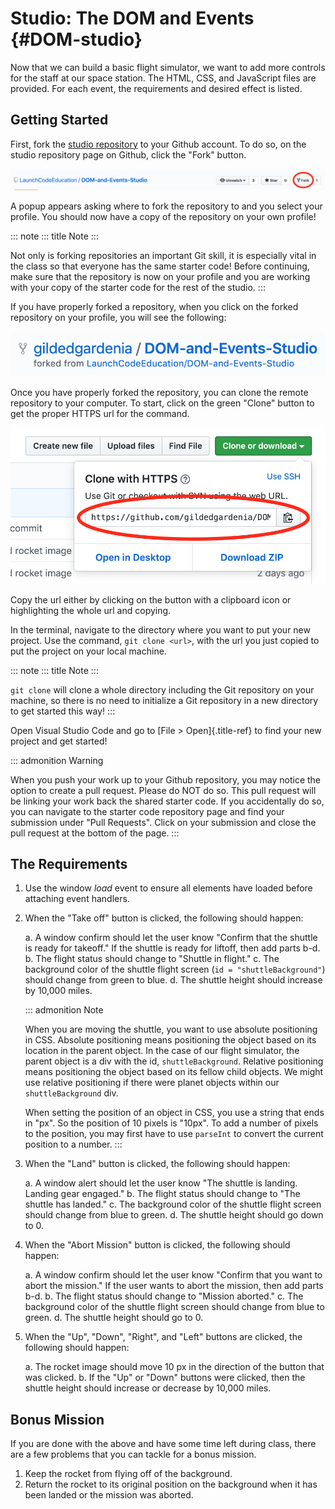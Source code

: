 # Studio: The DOM and Events {#DOM-studio}

Now that we can build a basic flight simulator, we want to add more
controls for the staff at our space station. The HTML, CSS, and
JavaScript files are provided. For each event, the requirements and
desired effect is listed.

## Getting Started

First, fork the [studio
repository](https://github.com/LaunchCodeEducation/DOM-and-Events-Studio/)
to your Github account. To do so, on the studio repository page on
Github, click the \"Fork\" button.

![](figures/fork-screenshot.png)

A popup appears asking where to fork the repository to and you select
your profile. You should now have a copy of the repository on your own
profile!

::: note
::: title
Note
:::

Not only is forking repositories an important Git skill, it is
especially vital in the class so that everyone has the same starter
code! Before continuing, make sure that the repository is now on your
profile and you are working with your copy of the starter code for the
rest of the studio.
:::

If you have properly forked a repository, when you click on the forked
repository on your profile, you will see the following:

![](figures/forked-repo-screenshot.png)

Once you have properly forked the repository, you can clone the remote
repository to your computer. To start, click on the green \"Clone\"
button to get the proper HTTPS url for the command.

![](figures/clone-repository-screenshot.png)

Copy the url either by clicking on the button with a clipboard icon or
highlighting the whole url and copying.

In the terminal, navigate to the directory where you want to put your
new project. Use the command, `git clone <url>`, with the url you just
copied to put the project on your local machine.

::: note
::: title
Note
:::

`git clone` will clone a whole directory including the Git repository on
your machine, so there is no need to initialize a Git repository in a
new directory to get started this way!
:::

Open Visual Studio Code and go to [File \> Open]{.title-ref} to find
your new project and get started!

::: admonition
Warning

When you push your work up to your Github repository, you may notice the
option to create a pull request. Please do NOT do so. This pull request
will be linking your work back the shared starter code. If you
accidentally do so, you can navigate to the starter code repository page
and find your submission under \"Pull Requests\". Click on your
submission and close the pull request at the bottom of the page.
:::

## The Requirements

1.  Use the window *load* event to ensure all elements have loaded
    before attaching event handlers.

2.  When the \"Take off\" button is clicked, the following should
    happen:

    a.  A window confirm should let the user know \"Confirm that the
        shuttle is ready for takeoff.\" If the shuttle is ready for
        liftoff, then add parts b-d.
    b.  The flight status should change to \"Shuttle in flight.\"
    c.  The background color of the shuttle flight screen
        (`id = "shuttleBackground"`) should change from green to blue.
    d.  The shuttle height should increase by 10,000 miles.

    ::: admonition
    Note

    When you are moving the shuttle, you want to use absolute
    positioning in CSS. Absolute positioning means positioning the
    object based on its location in the parent object. In the case of
    our flight simulator, the parent object is a div with the id,
    `shuttleBackground`. Relative positioning means positioning the
    object based on its fellow child objects. We might use relative
    positioning if there were planet objects within our
    `shuttleBackground` div.

    When setting the position of an object in CSS, you use a string that
    ends in \"px\". So the position of 10 pixels is \"10px\". To add a
    number of pixels to the position, you may first have to use
    `parseInt` to convert the current position to a number.
    :::

3.  When the \"Land\" button is clicked, the following should happen:

    a.  A window alert should let the user know \"The shuttle is
        landing. Landing gear engaged.\"
    b.  The flight status should change to \"The shuttle has landed.\"
    c.  The background color of the shuttle flight screen should change
        from blue to green.
    d.  The shuttle height should go down to 0.

4.  When the \"Abort Mission\" button is clicked, the following should
    happen:

    a.  A window confirm should let the user know \"Confirm that you
        want to abort the mission.\" If the user wants to abort the
        mission, then add parts b-d.
    b.  The flight status should change to \"Mission aborted.\"
    c.  The background color of the shuttle flight screen should change
        from blue to green.
    d.  The shuttle height should go to 0.

5.  When the \"Up\", \"Down\", \"Right\", and \"Left\" buttons are
    clicked, the following should happen:

    a.  The rocket image should move 10 px in the direction of the
        button that was clicked.
    b.  If the \"Up\" or \"Down\" buttons were clicked, then the shuttle
        height should increase or decrease by 10,000 miles.

## Bonus Mission

If you are done with the above and have some time left during class,
there are a few problems that you can tackle for a bonus mission.

1.  Keep the rocket from flying off of the background.
2.  Return the rocket to its original position on the background when it
    has been landed or the mission was aborted.
